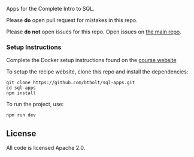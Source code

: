 Apps for the Complete Intro to SQL.

Please **do** open pull request for mistakes in this repo.

Please **do not** open issues for this repo. Open issues on [the main repo][repo].

### Setup Instructions
Complete the Docker setup instructions found on the [course website](https://sql.holt.courses/)

To setup the recipe website, clone this repo and install the dependencies:
```
git clone https://github.com/btholt/sql-apps.git
cd sql-apps
npm install
```

To run the project, use:
```
npm run dev
```


## License

All code is licensed Apache 2.0.

[repo]: https://github.com/btholt/complete-intro-to-sql
